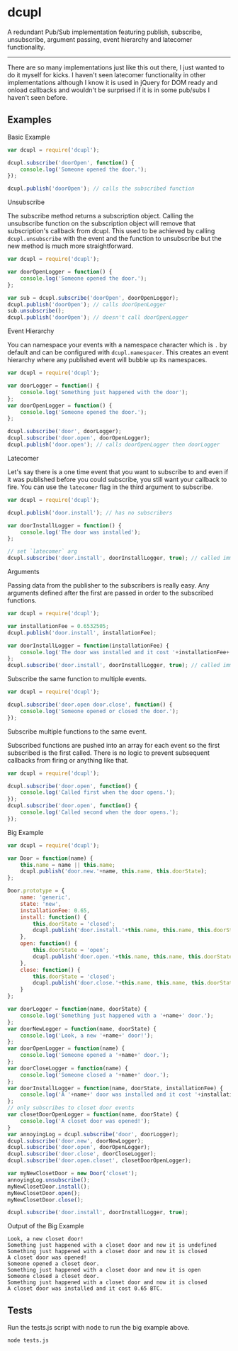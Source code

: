 dcupl
===
A redundant Pub/Sub implementation featuring publish, subscribe, unsubscribe, argument passing, event hierarchy and latecomer functionality.
___

There are so many implementations just like this out there, I just wanted to do it myself for kicks. I haven't seen latecomer functionality in other implementations although I know it is used in jQuery for DOM ready and onload callbacks and wouldn't be surprised if it is in some pub/subs I haven't seen before.

Examples
---

Basic Example
``` javascript
var dcupl = require('dcupl');

dcupl.subscribe('doorOpen', function() {
    console.log('Someone opened the door.');
});

dcupl.publish('doorOpen'); // calls the subscribed function
```

Unsubscribe

The subscribe method returns a subscription object. Calling the unsubscribe function on the subscription object will remove that subscription's callback from dcupl. This used to be achieved by calling `dcupl.unsubscribe` with the event and the function to unsubscribe but the new method is much more straightforward.
``` javascript
var dcupl = require('dcupl');

var doorOpenLogger = function() {
    console.log('Someone opened the door.');
};

var sub = dcupl.subscribe('doorOpen', doorOpenLogger);
dcupl.publish('doorOpen'); // calls doorOpenLogger
sub.unsubscribe();
dcupl.publish('doorOpen'); // doesn't call doorOpenLogger
```

Event Hierarchy

You can namespace your events with a namespace character which is `.` by default and can be configured with `dcupl.namespacer`. This creates an event hierarchy where any published event will bubble up its namespaces.

``` javascript
var dcupl = require('dcupl');

var doorLogger = function() {
    console.log('Something just happened with the door');
};
var doorOpenLogger = function() {
    console.log('Someone opened the door.');
};

dcupl.subscribe('door', doorLogger);
dcupl.subscribe('door.open', doorOpenLogger);
dcupl.publish('door.open'); // calls doorOpenLogger then doorLogger
```

Latecomer

Let's say there is a one time event that you want to subscribe to and even if it was published before you could subscribe, you still want your callback to fire. You can use the `latecomer` flag in the third argument to subscribe.

``` javascript
var dcupl = require('dcupl');

dcupl.publish('door.install'); // has no subscribers

var doorInstallLogger = function() {
    console.log('The door was installed');
};

// set `latecomer` arg
dcupl.subscribe('door.install', doorInstallLogger, true); // called immediately since door.install was already published
```

Arguments

Passing data from the publisher to the subscribers is really easy. Any arguments defined after the first are passed in order to the subscribed functions.
``` javascript
var dcupl = require('dcupl');

var installationFee = 0.6532505;
dcupl.publish('door.install', installationFee);

var doorInstallLogger = function(installationFee) {
    console.log('The door was installed and it cost '+installationFee+' BTC');
};
dcupl.subscribe('door.install', doorInstallLogger, true); // called immediately with installationFee passed
```

Subscribe the same function to multiple events.

``` javascript
var dcupl = require('dcupl');

dcupl.subscribe('door.open door.close', function() {
    console.log('Someone opened or closed the door.');
});
```

Subscribe multiple functions to the same event.

Subscribed functions are pushed into an array for each event so the first subscribed is the first called. There is no logic to prevent subsequent callbacks from firing or anything like that.

``` javascript
var dcupl = require('dcupl');

dcupl.subscribe('door.open', function() {
    console.log('Called first when the door opens.');
});
dcupl.subscribe('door.open', function() {
    console.log('Called second when the door opens.');
});
```

Big Example

``` javascript
var dcupl = require('dcupl');

var Door = function(name) {
    this.name = name || this.name;
    dcupl.publish('door.new.'+name, this.name, this.doorState);
};

Door.prototype = {
    name: 'generic',
    state: 'new',
    installationFee: 0.65,
    install: function() {
        this.doorState = 'closed';
        dcupl.publish('door.install.'+this.name, this.name, this.doorState, this.installationFee);
    },
    open: function() {
        this.doorState = 'open';
        dcupl.publish('door.open.'+this.name, this.name, this.doorState);
    },
    close: function() {
        this.doorState = 'closed';
        dcupl.publish('door.close.'+this.name, this.name, this.doorState);
    }
};

var doorLogger = function(name, doorState) {
    console.log('Something just happened with a '+name+' door.');
};
var doorNewLogger = function(name, doorState) {
    console.log('Look, a new '+name+' door!');
};
var doorOpenLogger = function(name) {
    console.log('Someone opened a '+name+' door.');
};
var doorCloseLogger = function(name) {
    console.log('Someone closed a '+name+' door.');
};
var doorInstallLogger = function(name, doorState, installationFee) {
    console.log('A '+name+' door was installed and it cost '+installationFee+' BTC.');
};
// only subscribes to closet door events
var closetDoorOpenLogger = function(name, doorState) {
    console.log('A closet door was opened!');
}
var annoyingLog = dcupl.subscribe('door', doorLogger);
dcupl.subscribe('door.new', doorNewLogger);
dcupl.subscribe('door.open', doorOpenLogger);
dcupl.subscribe('door.close', doorCloseLogger);
dcupl.subscribe('door.open.closet', closetDoorOpenLogger);

var myNewClosetDoor = new Door('closet');
annoyingLog.unsubscribe();
myNewClosetDoor.install();
myNewClosetDoor.open();
myNewClosetDoor.close();

dcupl.subscribe('door.install', doorInstallLogger, true);
```

Output of the Big Example
```
Look, a new closet door!
Something just happened with a closet door and now it is undefined
Something just happened with a closet door and now it is closed
A closet door was opened!
Someone opened a closet door.
Something just happened with a closet door and now it is open
Someone closed a closet door.
Something just happened with a closet door and now it is closed
A closet door was installed and it cost 0.65 BTC.
```

Tests
---
Run the tests.js script with node to run the big example above.
```
node tests.js
```